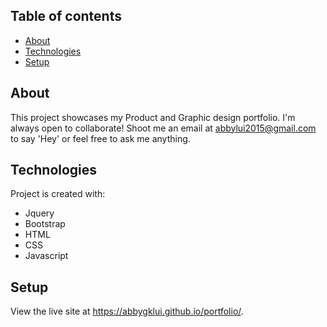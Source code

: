 ## Table of contents
* [About](#About)
* [Technologies](#technologies)
* [Setup](#setup)

## About
This project showcases my Product and Graphic design portfolio. I'm always open to collaborate! Shoot me an email at abbylui2015@gmail.com to say 'Hey' or feel free to ask me anything.
	
## Technologies
Project is created with:
* Jquery
* Bootstrap
* HTML
* CSS
* Javascript
	
## Setup
View the live site at https://abbygklui.github.io/portfolio/.
